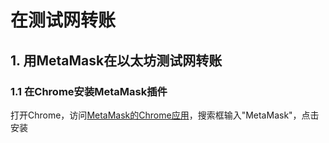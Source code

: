 # 在测试网转账

## 1. 用MetaMask在以太坊测试网转账

### 1.1 在Chrome安装MetaMask插件

打开Chrome，访问[MetaMask的Chrome应用](https://chromewebstore.google.com/detail/metamask/nkbihfbeogaeaoehlefnkodbefgpgknn?hl=zh-CN&utm_source=ext_sidebar)，搜索框输入"MetaMask"，点击安装